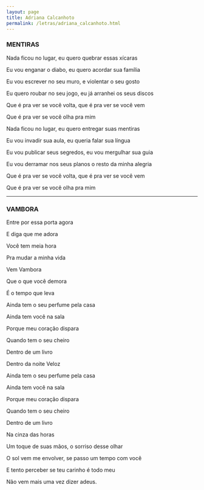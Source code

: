 ```yaml
---
layout: page
title: Adriana Calcanhoto
permalink: /letras/adriana_calcanhoto.html
---
```


### MENTIRAS

Nada ficou no lugar, eu quero quebrar essas xícaras

Eu vou enganar o diabo, eu quero acordar sua família

Eu vou escrever no seu muro, e violentar o seu gosto

Eu quero roubar no seu jogo, eu já arranhei os seus discos

Que é pra ver se você volta, que é pra ver se você vem

Que é pra ver se você olha pra mim

Nada ficou no lugar, eu quero entregar suas mentiras

Eu vou invadir sua aula, eu queria falar sua língua

Eu vou publicar seus segredos, eu vou mergulhar sua guia

Eu vou derramar nos seus planos o resto da minha alegria

Que é pra ver se você volta, que é pra ver se você vem

Que é pra ver se você olha pra mim

---

### VAMBORA

Entre por essa porta agora

E diga que me adora

Você tem meia hora

Pra mudar a minha vida

Vem Vambora

Que o que você demora

É o tempo que leva

Ainda tem o seu perfume pela casa

Ainda tem você na sala

Porque meu coração dispara

Quando tem o seu cheiro

Dentro de um livro

Dentro da noite Veloz

Ainda tem o seu perfume pela casa

Ainda tem você na sala

Porque meu coração dispara

Quando tem o seu cheiro

Dentro de um livro

Na cinza das horas

Um toque de suas mãos, o sorriso desse olhar

O sol vem me envolver, se passo um tempo com você

E tento perceber se teu carinho é todo meu

Não vem mais uma vez dizer adeus.
